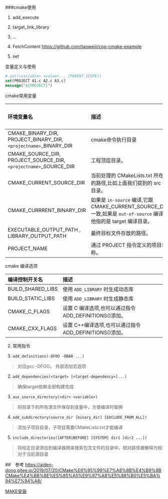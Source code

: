 
###cmake使用

1. add_execute
2. target_link_library
3. ...
4. FetchContent
   https://github.com/taoweiji/cpp-cmake-example



1. set

变量定义与使用

```cmake
# set(<variable> <value>... [PARENT_SCOPE])
set(PROJECT A1.c A2.c A3.c)
message("${PROJECT}")
```
cmake常用变量

| 环境变量名                                                   | 描述                                                         | 重要性 |
| :----------------------------------------------------------- | :----------------------------------------------------------- | ------ |
| CMAKE_BINARY_DIR, PROJECT_BINARY_DIR, `<projectname>`_BINARY_DIR | cmake命令执行目录                                            |        |
| CMAKE_SOURCE_DIR, PROJECT_SOURCE_DIR, `<projectname>`_SOURCE_DIR | 工程顶层目录。                                               | 重要   |
| CMAKE_CURRENT_SOURCE_DIR                                     | 当前处理的 CMakeLists.txt 所在的路径,比如上面我们提到的 src 子目录。 |        |
| CMAKE_CURRRENT_BINARY_DIR                                    | 如果是 `in-source` 编译,它跟 CMAKE_CURRENT_SOURCE_DIR 一致,如果是 `out-of-source` 编译,他指的是 target 编译目录。 |        |
| EXECUTABLE_OUTPUT_PATH , LIBRARY_OUTPUT_PATH                 | 最终目标文件存放的路径。                                     |        |
| PROJECT_NAME                                                 | 通过 PROJECT 指令定义的项目名称。                            | 重要   |

cmake 编译选项

| 编译控制开关名    | 描述                                                    |
| :---------------- | :------------------------------------------------------ |
| BUILD_SHARED_LIBS | 使用 `ADD_LIBRARY` 时生成动态库                         |
| BUILD_STATIC_LIBS | 使用 `ADD_LIBRARY` 时生成静态库                         |
| CMAKE_C_FLAGS     | 设置 C 编译选项,也可以通过指令 ADD_DEFINITIONS()添加。  |
| CMAKE_CXX_FLAGS   | 设置 C++编译选项,也可以通过指令 ADD_DEFINITIONS()添加。 |

2. 常用指令

1. ```add_definitions(-DFOO -DBAR ...)```

> 对应gcc -DFOO， 外部添加宏选项

2. ```add_dependencies(<target> [<target-dependency>]...)```

> 确保target依赖全部构建完成

3. ```aux_source_directory(<dir> <variable>)```

> 将目录下的所有源文件保存到变量中，方便编译时替换

4. ```add_subdirectory(source_dir [binary_dir] [EXCLUDE_FROM_ALL])```

> 添加子项目目录，子项目需要CMakeLists.txt才能编译

5. ```include_directories([AFTER|BEFORE] [SYSTEM] dir1 [dir2 ...])```

> 将给定目录添加到编译器用来搜索包含文件的目录中。相对路径被解释为相对于当前源目录







##　参考
https://aiden-dong.gitee.io/2019/07/20/CMake%E6%95%99%E7%A8%8B%E4%B9%8BCMake%E4%BB%8E%E5%85%A5%E9%97%A8%E5%88%B0%E5%BA%94%E7%94%A8/

[MAKE安装](https://blog.csdn.net/Nicholas_Liu2017/article/details/78323391)
